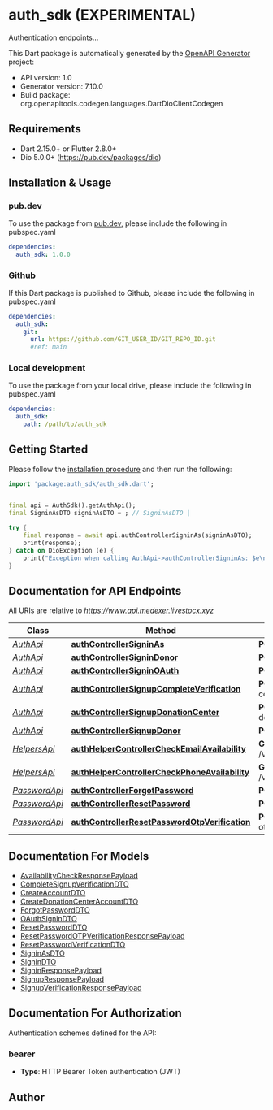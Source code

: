 # auth_sdk (EXPERIMENTAL)
Authentication endpoints...

This Dart package is automatically generated by the [OpenAPI Generator](https://openapi-generator.tech) project:

- API version: 1.0
- Generator version: 7.10.0
- Build package: org.openapitools.codegen.languages.DartDioClientCodegen

## Requirements

* Dart 2.15.0+ or Flutter 2.8.0+
* Dio 5.0.0+ (https://pub.dev/packages/dio)

## Installation & Usage

### pub.dev
To use the package from [pub.dev](https://pub.dev), please include the following in pubspec.yaml
```yaml
dependencies:
  auth_sdk: 1.0.0
```

### Github
If this Dart package is published to Github, please include the following in pubspec.yaml
```yaml
dependencies:
  auth_sdk:
    git:
      url: https://github.com/GIT_USER_ID/GIT_REPO_ID.git
      #ref: main
```

### Local development
To use the package from your local drive, please include the following in pubspec.yaml
```yaml
dependencies:
  auth_sdk:
    path: /path/to/auth_sdk
```

## Getting Started

Please follow the [installation procedure](#installation--usage) and then run the following:

```dart
import 'package:auth_sdk/auth_sdk.dart';


final api = AuthSdk().getAuthApi();
final SigninAsDTO signinAsDTO = ; // SigninAsDTO | 

try {
    final response = await api.authControllerSigninAs(signinAsDTO);
    print(response);
} catch on DioException (e) {
    print("Exception when calling AuthApi->authControllerSigninAs: $e\n");
}

```

## Documentation for API Endpoints

All URIs are relative to *https://www.api.medexer.livestocx.xyz*

Class | Method | HTTP request | Description
------------ | ------------- | ------------- | -------------
[*AuthApi*](doc/AuthApi.md) | [**authControllerSigninAs**](doc/AuthApi.md#authcontrollersigninas) | **POST** /v1/auth/signin/as | 
[*AuthApi*](doc/AuthApi.md) | [**authControllerSigninDonor**](doc/AuthApi.md#authcontrollersignindonor) | **POST** /v1/auth/signin | 
[*AuthApi*](doc/AuthApi.md) | [**authControllerSigninOAuth**](doc/AuthApi.md#authcontrollersigninoauth) | **POST** /v1/auth/signin-oauth | 
[*AuthApi*](doc/AuthApi.md) | [**authControllerSignupCompleteVerification**](doc/AuthApi.md#authcontrollersignupcompleteverification) | **POST** /v1/auth/signup-complete-verification | 
[*AuthApi*](doc/AuthApi.md) | [**authControllerSignupDonationCenter**](doc/AuthApi.md#authcontrollersignupdonationcenter) | **POST** /v1/auth/signup-donation-center | 
[*AuthApi*](doc/AuthApi.md) | [**authControllerSignupDonor**](doc/AuthApi.md#authcontrollersignupdonor) | **POST** /v1/auth/signup | 
[*HelpersApi*](doc/HelpersApi.md) | [**authHelperControllerCheckEmailAvailability**](doc/HelpersApi.md#authhelpercontrollercheckemailavailability) | **GET** /v1/auth/helper/availability/email | 
[*HelpersApi*](doc/HelpersApi.md) | [**authHelperControllerCheckPhoneAvailability**](doc/HelpersApi.md#authhelpercontrollercheckphoneavailability) | **GET** /v1/auth/helper/availability/phone | 
[*PasswordApi*](doc/PasswordApi.md) | [**authControllerForgotPassword**](doc/PasswordApi.md#authcontrollerforgotpassword) | **POST** /v1/auth/forgot-password | 
[*PasswordApi*](doc/PasswordApi.md) | [**authControllerResetPassword**](doc/PasswordApi.md#authcontrollerresetpassword) | **POST** /v1/auth/reset-password | 
[*PasswordApi*](doc/PasswordApi.md) | [**authControllerResetPasswordOtpVerification**](doc/PasswordApi.md#authcontrollerresetpasswordotpverification) | **POST** /v1/auth/reset-password-otp-verification | 


## Documentation For Models

 - [AvailabilityCheckResponsePayload](doc/AvailabilityCheckResponsePayload.md)
 - [CompleteSignupVerificationDTO](doc/CompleteSignupVerificationDTO.md)
 - [CreateAccountDTO](doc/CreateAccountDTO.md)
 - [CreateDonationCenterAccountDTO](doc/CreateDonationCenterAccountDTO.md)
 - [ForgotPasswordDTO](doc/ForgotPasswordDTO.md)
 - [OAuthSigninDTO](doc/OAuthSigninDTO.md)
 - [ResetPasswordDTO](doc/ResetPasswordDTO.md)
 - [ResetPasswordOTPVerificationResponsePayload](doc/ResetPasswordOTPVerificationResponsePayload.md)
 - [ResetPasswordVerificationDTO](doc/ResetPasswordVerificationDTO.md)
 - [SigninAsDTO](doc/SigninAsDTO.md)
 - [SigninDTO](doc/SigninDTO.md)
 - [SigninResponsePayload](doc/SigninResponsePayload.md)
 - [SignupResponsePayload](doc/SignupResponsePayload.md)
 - [SignupVerificationResponsePayload](doc/SignupVerificationResponsePayload.md)


## Documentation For Authorization


Authentication schemes defined for the API:
### bearer

- **Type**: HTTP Bearer Token authentication (JWT)


## Author



